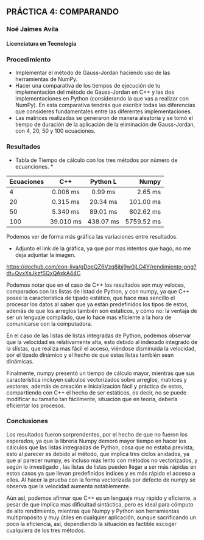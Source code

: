 ## PRÁCTICA 4: COMPARANDO

### Noé Jaimes Avila
#### Licenciatura en Tecnología

### Procedimiento

* Implementar el método de Gauss-Jordan haciendo uso de las herramientas de NumPy.
* Hacer una comparativa de los tiempos de ejecución de tu implementación del método de Gauss-Jordan en C++ y las dos implementaciones en Python (considerando la que vas a   realizar con NumPy). En esta comparativa tendrás que escribir todas las diferencias que consideres fundamentales entre las diferentes implementaciones.
* Las matrices realizadas se generaron de manera aleatoria y se tomó el tiempo de duración de la aplicación de la eliminación de Gauss-Jordan, con 4, 20, 50 y 100 ecuaciones.



### Resultados

* Tabla de Tiempo de cálculo con los tres métodos por número de ecuanciones. *

| Ecuaciones | C++       | Python L  | Numpy      |
|:-----------| :-------: | :-------: | ---------: |
| 4          | 0.006 ms  |	0.99 ms	 | 2.65 ms    |
| 20         | 0.315 ms  |	20.34	ms | 101.00 ms  |
| 50         | 5.340 ms  |	89.01 ms |	802.62 ms |
| 100        | 39.010 ms |	438.07 ms|	5759.52 ms|

Podemos ver de forma más gráfica las variaciones entre resultados.
* Adjunto el link de la gráfica, ya que por mas intentos que hago, no me deja adjuntar la imagen.

https://dochub.com/eon-liva/gDqeQZ6Vzg8jbj9w0jLO4Y/rendimiento-png?dt=QyxXsJkzfSQxQAxkA44C


Podemos notar que en el caso de C++ los resultados son muy veloces, comparados con las listas de listad de Python, y con numpy, ya que C++ posee la característica de tipado estático, que hace mas sencillo el procesar los datos al saber que ya están predefinidos los tipos de estos, además de que los arreglos también son estáticos, y cómo no: la ventaja de ser un lenguaje compilado, que lo hace mas eficiente a la hora de comunicarse con la computadora.

En el caso de las listas de listas integradas de Python, podemos observar que la velocidad es relativamente alta, esto debido al indexado integrado de la slistas, que realiza mas fácil el acceso, viéndose disminuida la velocidad, por el tipado dinámico y el hecho de que estas listas también sean dinámicas.

Finalmente, numpy presentó un tiempo de cálculo mayor, mientras que sus característica incluyen calculos vectorizados sobre arreglos, matrices y vectores, además de creación e inicialización fácil y práctica de estos, compartiendo con C++ el hecho de ser estáticos, es decir, no se puede modificar su tamaño tan fácilmente, situación que en teoría, debería eficientar los procesos.


### Conclusiones

Los resultados fueron sorprendentes, por el hecho de que no fueron los esperados, ya que la librería Numpy demoró mayor tiempo en hacer los cálculos que las listas intregradas de Python, cosa que no estaba prevista, esto al parecer es debido al método, que implica tres ciclos anidados, ya que al parecer numpy, es incluso más lento con métodos no vectorizados, y según lo investigado , las listas de listas pueden llegar a ser más rápidas en estos casos ya que llevan predefinidos índices y es más rápido el acceso a ellos.
Al hacer la prueba con la forma vectorizada por defecto de numpy se observa que la velocidad aumenta notablemente.

Aún así, podemos afirmar que C++ es un lenguaje muy rápido y eficiente, a pesar de que implica mas dificultad sintáctica, pero es ideal para cómputo de alto rendimiento, mientras que Numpy y Python son herramientas multipropósito y muy útiles en cualquier aplicación, aunque sacrificando un poco la eficiencia, así, dependiendo la situación es factible escoger cualquiera de los tres métodos.


